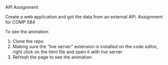 API Assignment

Create a web application and got the data from an external API. Assignment for COMP 584

To see the animation
1. Clone the repo 
2. Making sure the "live server" extension is installed on the code editor, right click on the html file and open it with live server
3. Refresh the page to see the animation
